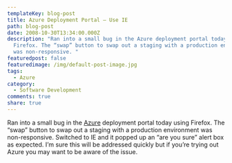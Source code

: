 ```yaml
---
templateKey: blog-post
title: Azure Deployment Portal – Use IE
path: blog-post
date: 2008-10-30T13:34:00.000Z
description: "Ran into a small bug in the Azure deployment portal today using
  Firefox. The “swap” button to swap out a staging with a production environment
  was non-responsive. "
featuredpost: false
featuredimage: /img/default-post-image.jpg
tags:
  - Azure
category:
  - Software Development
comments: true
share: true
---
```

Ran into a small bug in the [Azure](http://azure.com/) deployment portal today using Firefox. The “swap” button to swap out a staging with a production environment was non-responsive. Switched to IE and it popped up an “are you sure” alert box as expected. I’m sure this will be addressed quickly but if you’re trying out Azure you may want to be aware of the issue.